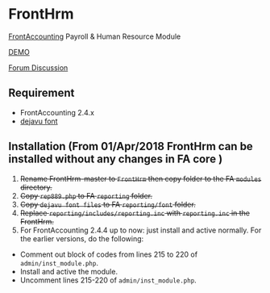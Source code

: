 # FrontHrm
[FrontAccounting](http://frontaccounting.com/) Payroll & Human Resource Module

[DEMO](http://notrinos.webstarterz.com/act)

[Forum Discussion](http://frontaccounting.com/punbb/viewtopic.php?id=6860)


Requirement
-----------
- FrontAccounting 2.4.x
- [dejavu font](http://frontaccounting.com/wb3/modules/download_gallery/dlc.php?file=57)

Installation (From 01/Apr/2018 FrontHrm can be installed without any changes in FA core )
------------
1. ~~Rename FrontHrm-master to `FrontHrm` then copy folder to the FA `modules` directory.~~
2. ~~Copy `rep889.php` to FA `reporting` folder.~~
3. ~~Copy `dejavu font files` to FA `reporting/font` folder.~~
4. ~~Replace `reporting/includes/reporting.inc` with `reporting.inc` in the FrontHrm.~~
5. For FrontAccounting 2.4.4 up to now: just install and active normally. For the earlier versions, do the following:

- Comment out block of codes from lines 215 to 220 of `admin/inst_module.php`.
- Install and active the module.
- Uncomment lines 215-220 of `admin/inst_module.php`.
